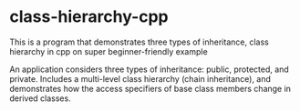 # class-hierarchy-cpp
This is a program that demonstrates three types of inheritance, class hierarchy in cpp on super beginner-friendly example

An application considers three types of inheritance: public, protected, and private.
Includes a multi-level class hierarchy (chain inheritance), and demonstrates
how the access specifiers of base class members change in derived classes.
